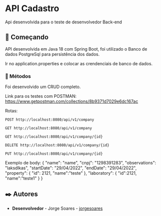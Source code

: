 # API Cadastro

Api desenvolvida para o teste de desenvolvedor Back-end

## 🚀 Começando

API desenvolvida em Java 18 com Spring Boot, foi utilizado o Banco de dados
PostgreSql para persistência dos dados.

Ir no application.properties e colocar as crendenciais de banco de dados.

### 🔩 Métodos

Foi desenvolvido um CRUD completo.

Link para os testes com POSTMAN:
https://www.getpostman.com/collections/8b9371d7029e6dc167ac

Rotas:

    POST http://localhost:8080/api/v1/company

    GET http://localhost:8080/api/v1/company

    GET http://localhost:8080/api/v1/company/{id}

    DELETE http://localhost:8080/api/v1/company/{id}

    PUT http://localhost:8080/api/v1/company/{id}

Exemplo de body:
{
    "name": "name",
    "cnpj": "1298391283",
    "observations": "laksdlkas",
    "startDate": "29/04/2022",
    "endDate": "29/04/2022",
    "property": {
        "id": 2121,
        "name":"teste"
    },
    "laboratory": {
        "id":2121,
        "name":"teste1"
    }
}


## ✒️ Autores

* **Desenvolvedor** - Jorge Soares - [jorgesoares](https://github.com/jsfj)
